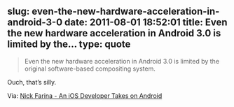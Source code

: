 slug: even-the-new-hardware-acceleration-in-android-3-0
date: 2011-08-01 18:52:01
title: Even the new hardware acceleration in Android 3.0 is limited by the...
type: quote
---

> Even the new hardware acceleration in Android 3.0 is limited by the original software-based compositing system.

Ouch, that’s silly.

 Via: [Nick Farina - An iOS Developer Takes on Android](http://nfarina.com/post/8239634061/ios-to-android)
